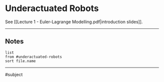 # Underactuated Robots
See [[Lecture 1 - Euler-Lagrange Modelling.pdf|introduction slides]].

---

## Notes

```dataview
list
from #underactuated-robots
sort file.name
```

---
#subject